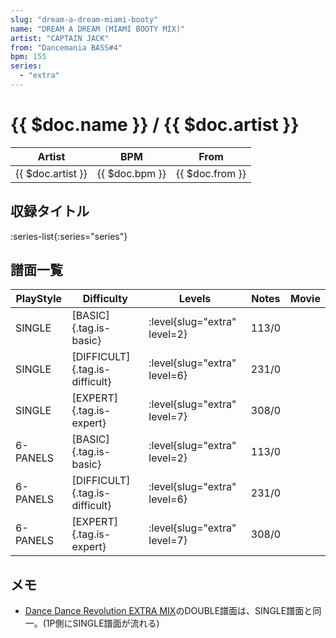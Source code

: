 ```yaml
---
slug: "dream-a-dream-miami-booty"
name: "DREAM A DREAM (MIAMI BOOTY MIX)"
artist: "CAPTAIN JACK"
from: "Dancemania BASS#4"
bpm: 155
series:
  - "extra"
---
```


# {{ $doc.name }} / {{ $doc.artist }}

|Artist|BPM|From|
|------|---|----|
|{{ $doc.artist }}|{{ $doc.bpm }}|{{ $doc.from }}|

## 収録タイトル

:series-list{:series="series"}

## 譜面一覧

|PlayStyle|Difficulty|Levels|Notes|Movie|
|---------|----------|------|-----|-----|
|SINGLE|[BASIC]{.tag.is-basic}|<div class="field is-grouped is-grouped-multiline"> :level{slug="extra" level=2}</div>|113/0||
|SINGLE|[DIFFICULT]{.tag.is-difficult}|<div class="field is-grouped is-grouped-multiline"> :level{slug="extra" level=6}</div>|231/0||
|SINGLE|[EXPERT]{.tag.is-expert}|<div class="field is-grouped is-grouped-multiline"> :level{slug="extra" level=7}</div>|308/0||
|6-PANELS|[BASIC]{.tag.is-basic}|<div class="field is-grouped is-grouped-multiline"> :level{slug="extra" level=2}</div>|113/0||
|6-PANELS|[DIFFICULT]{.tag.is-difficult}|<div class="field is-grouped is-grouped-multiline"> :level{slug="extra" level=6}</div>|231/0||
|6-PANELS|[EXPERT]{.tag.is-expert}|<div class="field is-grouped is-grouped-multiline"> :level{slug="extra" level=7}</div>|308/0||

## メモ

- [Dance Dance Revolution EXTRA MIX](/series/extra)のDOUBLE譜面は、SINGLE譜面と同一。(1P側にSINGLE譜面が流れる)
